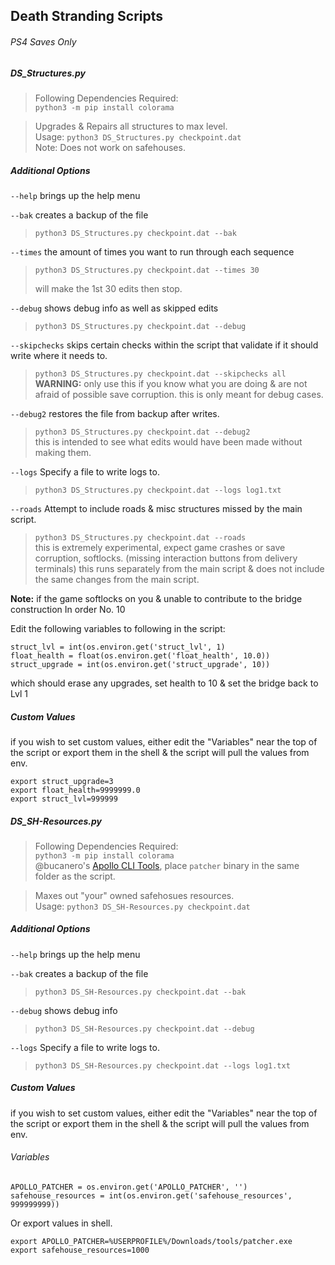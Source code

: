## Death Stranding Scripts

###### PS4 Saves Only
##### DS_Structures.py

> Following Dependencies Required:  
> `python3 -m pip install colorama`

> Upgrades & Repairs all structures to max level.  
> Usage: `python3 DS_Structures.py checkpoint.dat`  
>Note: Does not work on safehouses.

##### Additional Options

`--help` brings up the help menu

`--bak` creates a backup of the file

> `python3 DS_Structures.py checkpoint.dat --bak`

`--times` the amount of times you want to run through each sequence

> `python3 DS_Structures.py checkpoint.dat --times 30`
>
> will make the 1st 30 edits then stop.

`--debug` shows debug info as well as skipped edits

> `python3 DS_Structures.py checkpoint.dat --debug`

`--skipchecks` skips certain checks within the script that validate if it should write where it needs to.

> `python3 DS_Structures.py checkpoint.dat --skipchecks all`  
> **WARNING:** only use this if you know what you are doing & are not afraid of possible save corruption.
> this is only meant for debug cases.

`--debug2` restores the file from backup after writes.

> `python3 DS_Structures.py checkpoint.dat --debug2`  
> this is intended to see what edits would have been made without making them.

`--logs` Specify a file to write logs to.

> `python3 DS_Structures.py checkpoint.dat --logs log1.txt`

`--roads` Attempt to include roads & misc structures missed by the main script.

> `python3 DS_Structures.py checkpoint.dat --roads`  
> this is extremely experimental, expect game crashes or save corruption, softlocks. (missing interaction buttons from delivery terminals)
> this runs separately from the main script & does not include the same changes from the main script.

**Note:** if the game softlocks on you & unable to contribute to the bridge construction In order No. 10

Edit the following variables to following in the script:
```
struct_lvl = int(os.environ.get('struct_lvl', 1) 
float_health = float(os.environ.get('float_health', 10.0)) 
struct_upgrade = int(os.environ.get('struct_upgrade', 10))
```

which should erase any upgrades, set health to 10 & set the bridge back to Lvl 1

##### Custom Values

if you wish to set custom values, either edit the "Variables" near the top of the script or export them in the shell & the script will pull the values from env.
```
export struct_upgrade=3
export float_health=9999999.0
export struct_lvl=999999
```

##### DS_SH-Resources.py

> Following Dependencies Required:  
> `python3 -m pip install colorama`  
> @bucanero's [Apollo CLI Tools](https://github.com/bucanero/apollo-lib/releases), place `patcher` binary in the same folder as the script. 

> Maxes out "your" owned safehosues resources.  
> Usage: `python3 DS_SH-Resources.py checkpoint.dat`

##### Additional Options

`--help` brings up the help menu  

`--bak` creates a backup of the file

> `python3 DS_SH-Resources.py checkpoint.dat --bak`

`--debug` shows debug info  

> `python3 DS_SH-Resources.py checkpoint.dat --debug`

`--logs` Specify a file to write logs to.

> `python3 DS_SH-Resources.py checkpoint.dat --logs log1.txt`

##### Custom Values

if you wish to set custom values, either edit the "Variables" near the top of the script or export them in the shell & the script will pull the values from env.

###### Variables

```
APOLLO_PATCHER = os.environ.get('APOLLO_PATCHER', '')
safehouse_resources = int(os.environ.get('safehouse_resources', 999999999))
```

Or export values in shell.
```
export APOLLO_PATCHER=%USERPROFILE%/Downloads/tools/patcher.exe
export safehouse_resources=1000
```

